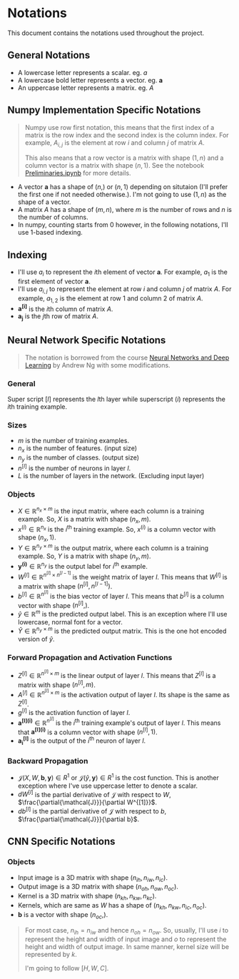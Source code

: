 # Notations

This document contains the notations used throughout the project.

## General Notations

- A lowercase letter represents a scalar. eg. $a$
- A lowercase bold letter represents a vector. eg. $\mathbf{a}$
- An uppercase letter represents a matrix. eg. $A$

## Numpy Implementation Specific Notations

> Numpy use row first notation, this means that the first index of a matrix is the row index and the second index is the column index. For example, $A_{i,j}$ is the element at row $i$ and column $j$ of matrix $A$.
>
> This also means that a row vector is a matrix with shape $(1, n)$ and a column vector is a matrix with shape $(n, 1)$. See the notebook [Preliminaries.ipynb](Preliminaries.ipynb) for more details.

- A vector $\mathbf{a}$ has a shape of $(n,)$ or $(n, 1)$ depending on situtaion (I'll prefer the first one if not needed otherwise.). I'm not going to use $(1,n)$ as the shape of a vector.
- A matrix $A$ has a shape of $(m, n)$, where $m$ is the number of rows and $n$ is the number of columns.
- In numpy, counting starts from 0 however, in the following notations, I'll use 1-based indexing.

## Indexing

- I'll use $a_i$ to represent the $i$th element of vector $\mathbf{a}$. For example, $a_1$ is the first element of vector $\mathbf{a}$.
- I'll use $a_{i,j}$ to represent the element at row $i$ and column $j$ of matrix $A$. For example, $a_{1,2}$ is the element at row 1 and column 2 of matrix $A$.
- $\mathbf{a^{[i]}}$ is the $i$th column of matrix $A$.
- $\mathbf{a_j}$ is the $j$th row of matrix $A$.

## Neural Network Specific Notations

> The notation is borrowed from the course [Neural Networks and Deep Learning](https://www.coursera.org/learn/neural-networks-deep-learning) by Andrew Ng with some modifications.

### General

Super script $[l]$ represents the $l$th layer while superscript $(i)$ represents the $i$th training example.

### Sizes

- $m$ is the number of training examples.
- $n_x$ is the number of features. (input size)
- $n_y$ is the number of classes. (output size)
- $n^{[l]}$ is the number of neurons in layer $l$.
- $L$ is the number of layers in the network. (Excluding input layer)

### Objects

- $X\in \mathbb{R}^{n_x\times m}$ is the input matrix, where each column is a training example. So, $X$ is a matrix with shape $(n_x, m)$.
- $x^{(i)}\in \mathbb{R}^{n_x}$ is the $i^{\text{th}}$ training example. So, $x^{(i)}$ is a column vector with shape $(n_x, 1)$.
- $Y \in \mathbb{R}^{n_y\times m}$ is the output matrix, where each column is a training example. So, $Y$ is a matrix with shape $(n_y, m)$.
- $\mathbf{y^{(i)}} \in \mathbb{R}^{n_y}$ is the output label for $i^{\text{th}}$ example.
- $W^{[l]}\in \mathbb{R}^{n^{[l]}\times n^{[l-1]}}$ is the weight matrix of layer $l$. This means that $W^{[l]}$ is a matrix with shape $(n^{[l]}, n^{[l-1]})$.
- $b^{[l]}\in \mathbb{R}^{n^{[l]}}$ is the bias vector of layer $l$. This means that $b^{[l]}$ is a column vector with shape $(n^{[l]}, )$.
- $\hat{y} \in \mathbb{R}^{m}$ is the predicted output label. This is an exception where I'll use lowercase, normal font for a vector.
- $\hat{Y} \in \mathbb{R}^{n_y\times m}$ is the predicted output matrix. This is the one hot encoded version of $\hat{y}$.

### Forward Propagation and Activation Functions

- $Z^{[l]}\in \mathbb{R}^{n^{[l]}\times m}$ is the linear output of layer $l$. This means that $Z^{[l]}$ is a matrix with shape $(n^{[l]}, m)$.
- $A^{[l]}\in \mathbb{R}^{n^{[l]}\times m}$ is the activation output of layer $l$. Its shape is the same as $Z^{[l]}$.
- $g^{[l]}$ is the activation function of layer $l$.
- $\mathbf{a^{[l]{(i)}}} \in \mathbb{R}^{n^{[l]}}$ is the $i^{\text{th}}$ training example's output of layer $l$. This means that $\mathbf{a^{[l]{(i)}}}$ is a column vector with shape $(n^{[l]}, 1)$.
- $\mathbf{a^{[l]}_{i}}$ is the output of the $i^{\text{th}}$ neuron of layer $l$.

### Backward Propagation

- $\mathcal{J}(X, W, \mathbf{b}, \mathbf{y})\in R^1$ or $\mathcal{J}(\hat{y}, \mathbf{y}) \in R^1$ is the cost function. This is another exception where I've use uppercase letter to denote a scalar.
- $d{W^{[l]}}$ is the partial derivative of $\mathcal{J}$ with respect to $W$, $\frac{\partial{\mathcal{J}}}{\partial W^{[1]}}$.
- $d{b^{[l]}}$ is the partial derivative of $\mathcal{J}$ with respect to $b$, $\frac{\partial{\mathcal{J}}}{\partial b}$.

## CNN Specific Notations

### Objects

- Input image is a 3D matrix with shape $(n_{ih}, n_{iw}, n_{ic})$.
- Output image is a 3D matrix with shape $(n_{oh}, n_{ow}, n_{oc})$.
- Kernel is a 3D matrix with shape $(n_{kh}, n_{kw}, n_{kc})$.
- Kernels, which are same as $W$ has a shape of $(n_{kh}, n_{kw}, n_{ic}, n_{oc})$.
- $\mathbf{b}$ is a vector with shape $(n_{oc},)$.

> For most case, $n_{ih} = n_{iw}$ and hence $n_{oh} = n_{ow}$. So, usually, I'll use $i$ to represent the height and width of input image and $o$ to represent the height and width of output image. In same manner, kernel size will be represented by $k$.
>
> I'm going to follow $[H,W,C]$.
